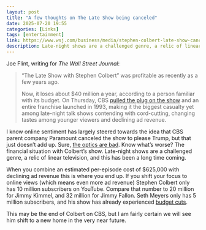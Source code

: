 ```yaml
---
layout: post
title: "A few thoughts on The Late Show being canceled"
date: 2025-07-20 19:55
categories: [Links]
tags: [entertainment]
link: https://www.wsj.com/business/media/stephen-colbert-late-show-canceled-profit-3dcc48a2?st=TT3iun
description: Late-night shows are a challenged genre, a relic of linear television, and this has been a long time coming.
---
```


Joe Flint, writing for *The Wall Street Journal*:

>“The Late Show with Stephen Colbert” was profitable as recently as a few years ago.
>
>Now, it loses about $40 million a year, according to a person familiar with its budget. On Thursday, CBS [pulled the plug on the show](https://www.wsj.com/business/media/cbs-to-end-late-show-in-may-concluding-decades-long-run-3c93a6b8) and an entire franchise launched in 1993, making it the biggest casualty yet among late-night talk shows contending with cord-cutting, changing tastes among younger viewers and declining ad revenue.

I know online sentiment has largely steered towards the idea that CBS parent company Paramount canceled the show to please Trump, but that just doesn’t add up. Sure, [the optics are bad](https://truthsocial.com/@realDonaldTrump/posts/114874422468516376). Know what’s worse? The financial situation with Colbert’s show. Late-night shows are a challenged genre, a relic of linear television, and this has been a long time coming.

When you combine an estimated per-episode cost of $625,000 with declining ad revenue this is where you end up. If you shift your focus to online views (which means even more ad revenue) Stephen Colbert only has 10 million subscribers on YouTube. Compare that number to 20 million for Jimmy Kimmel, and 32 million for Jimmy Fallon. Seth Meyers only has 5 million subscribers, and his show has already experienced [budget cuts](https://variety.com/2024/tv/news/seth-meyers-late-night-8g-band-budget-cuts-1236034409/).

This may be the end of Colbert on CBS, but I am fairly certain we will see him shift to a new home in the very near future.
